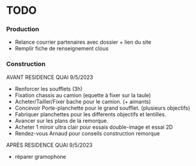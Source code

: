 # TODO


### Production

- Relance courrier partenaires avec dossier + lien du site
- Remplir fiche de renseignement clous

### Construction


AVANT RESIDENCE QUAI 9/5/2023
- Renforcer les soufflets (3h)
- Fixation chassis au camion (equette à fixer sur la taule)
- Acheter/Tailler/Fixer bache pour le camion. (+ aimants)
- Concevoir Porte-planchette pour le grand soufflet. (plusieurs objectifs)
- Fabriquer planchettes pour les differents objectifs et lentilles.
- Avancer sur les plans de la remorque.
- Acheter 1 miroir ultra clair pour essais double-image et essai 2D
- Rendez-vous Arnaud pour conseils construction remorque

APRÈS RESIDENCE QUAI 9/5/2023
- réparer gramophone
